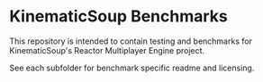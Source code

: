 # KinematicSoup Benchmarks

This repository is intended to contain testing and benchmarks for KinematicSoup's Reactor Multiplayer Engine project.

See each subfolder for benchmark specific readme and licensing.
